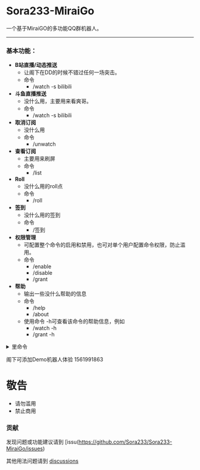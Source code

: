 # Sora233-MiraiGo

一个基于MiraiGO的多功能QQ群机器人。

-----

### **基本功能：**

- **B站直播/动态推送**
    - 让阁下在DD的时候不错过任何一场突击。
    - 命令
        - /watch -s bilibili
- **斗鱼直播推送**
    - 没什么用，主要用来看爽哥。
    - 命令
        - /watch -s bilibili
- **取消订阅**
    - 没什么用
    - 命令
        - /unwatch
- **查看订阅**
    - 主要用来刷屏
    - 命令
        - /list
- **Roll**
    - 没什么用的roll点
    - 命令
        - /roll
- **签到**
    - 没什么用的签到
    - 命令
        - /签到
- **权限管理**
    - 可配置整个命令的启用和禁用，也可对单个用户配置命令权限，防止滥用。
    - 命令
        - /enable
        - /disable
        - /grant
- **帮助**
    - 输出一些没什么帮助的信息
    - 命令
        - /help
        - /about
    - 使用命令 -h可查看该命令的帮助信息，例如
        - /watch -h
        - /grant -h

<details>
  <summary>里命令</summary>

以下命令默认禁用

- **Pixiv图片**
    - 由 [api.olicon.app](https://api.lolicon.app/#/) 提供
    - 命令
        - /色图
- **人脸识别**
    - 支持二次元人脸
    - 命令
        - /face (电脑使用/face [图片] 或者 回复图片消息+/face触发)
- **色图判定**
    - 由阿里云提供
    - 命令 ic (该命令启用后自动对图片触发，无需输入命令)

</details>

阁下可添加Demo机器人体验 1561991863

# 敬告

- 请勿滥用
- 禁止商用

### 贡献

发现问题或功能建议请到 [issu(https://github.com/Sora233/Sora233-MiraiGo/issues)

其他用法问题请到 [discussions](https://github.com/Sora233/Sora233-MiraiGo/discussions)